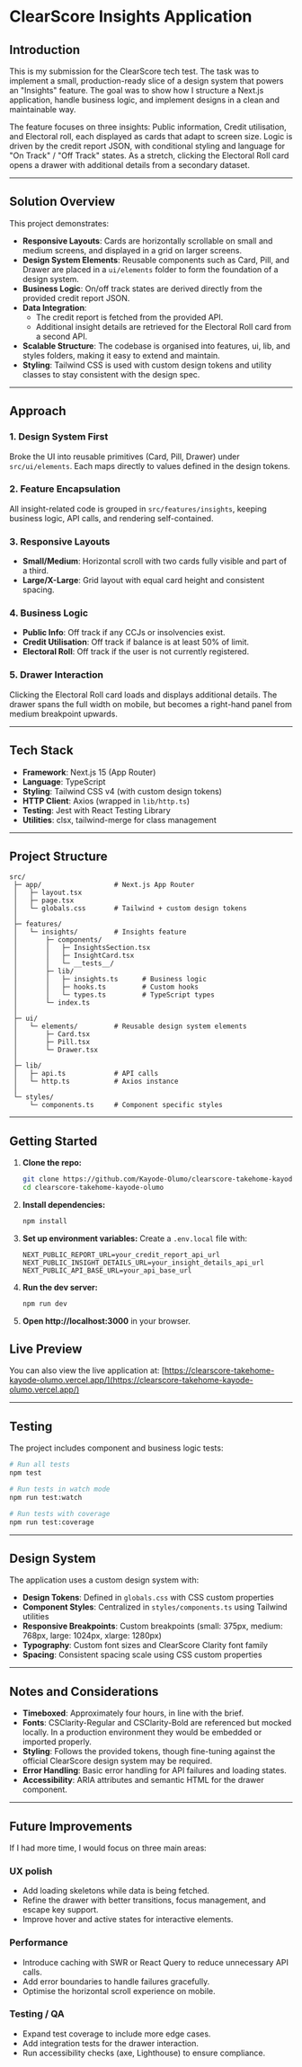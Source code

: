 # ClearScore Insights Application

## Introduction

This is my submission for the ClearScore tech test. The task was to implement a small, production-ready slice of a design system that powers an "Insights" feature. The goal was to show how I structure a Next.js application, handle business logic, and implement designs in a clean and maintainable way.

The feature focuses on three insights: Public information, Credit utilisation, and Electoral roll, each displayed as cards that adapt to screen size. Logic is driven by the credit report JSON, with conditional styling and language for "On Track" / "Off Track" states. As a stretch, clicking the Electoral Roll card opens a drawer with additional details from a secondary dataset.

---

## Solution Overview

This project demonstrates:
- **Responsive Layouts**: Cards are horizontally scrollable on small and medium screens, and displayed in a grid on larger screens.
- **Design System Elements**: Reusable components such as Card, Pill, and Drawer are placed in a `ui/elements` folder to form the foundation of a design system.
- **Business Logic**: On/off track states are derived directly from the provided credit report JSON.
- **Data Integration**: 
  - The credit report is fetched from the provided API.
  - Additional insight details are retrieved for the Electoral Roll card from a second API.
- **Scalable Structure**: The codebase is organised into features, ui, lib, and styles folders, making it easy to extend and maintain.
- **Styling**: Tailwind CSS is used with custom design tokens and utility classes to stay consistent with the design spec.

---

## Approach

### 1. Design System First
Broke the UI into reusable primitives (Card, Pill, Drawer) under `src/ui/elements`. Each maps directly to values defined in the design tokens.

### 2. Feature Encapsulation
All insight-related code is grouped in `src/features/insights`, keeping business logic, API calls, and rendering self-contained.

### 3. Responsive Layouts
- **Small/Medium**: Horizontal scroll with two cards fully visible and part of a third.
- **Large/X-Large**: Grid layout with equal card height and consistent spacing.

### 4. Business Logic
- **Public Info**: Off track if any CCJs or insolvencies exist.
- **Credit Utilisation**: Off track if balance is at least 50% of limit.
- **Electoral Roll**: Off track if the user is not currently registered.

### 5. Drawer Interaction
Clicking the Electoral Roll card loads and displays additional details. The drawer spans the full width on mobile, but becomes a right-hand panel from medium breakpoint upwards.

---

## Tech Stack

- **Framework**: Next.js 15 (App Router)
- **Language**: TypeScript
- **Styling**: Tailwind CSS v4 (with custom design tokens)
- **HTTP Client**: Axios (wrapped in `lib/http.ts`)
- **Testing**: Jest with React Testing Library
- **Utilities**: clsx, tailwind-merge for class management

---

## Project Structure

```
src/
 ├─ app/                  # Next.js App Router
 │   ├─ layout.tsx
 │   ├─ page.tsx
 │   └─ globals.css       # Tailwind + custom design tokens
 │
 ├─ features/
 │   └─ insights/         # Insights feature
 │       ├─ components/
 │       │   ├─ InsightsSection.tsx
 │       │   ├─ InsightCard.tsx
 │       │   └─ __tests__/
 │       ├─ lib/
 │       │   ├─ insights.ts      # Business logic
 │       │   ├─ hooks.ts         # Custom hooks
 │       │   └─ types.ts         # TypeScript types
 │       └─ index.ts
 │
 ├─ ui/
 │   └─ elements/         # Reusable design system elements
 │       ├─ Card.tsx
 │       ├─ Pill.tsx
 │       └─ Drawer.tsx
 │
 ├─ lib/
 │   ├─ api.ts            # API calls
 │   └─ http.ts           # Axios instance
 │
 └─ styles/
     └─ components.ts     # Component specific styles
```

---

## Getting Started

1. **Clone the repo:**
   ```bash
   git clone https://github.com/Kayode-Olumo/clearscore-takehome-kayode-olumo.git
   cd clearscore-takehome-kayode-olumo
   ```

2. **Install dependencies:**
   ```bash
   npm install
   ```

3. **Set up environment variables:**
   Create a `.env.local` file with:
   ```
   NEXT_PUBLIC_REPORT_URL=your_credit_report_api_url
   NEXT_PUBLIC_INSIGHT_DETAILS_URL=your_insight_details_api_url
   NEXT_PUBLIC_API_BASE_URL=your_api_base_url
   ```

4. **Run the dev server:**
   ```bash
   npm run dev
   ```

5. **Open http://localhost:3000** in your browser.

## Live Preview

You can also view the live application at: [https://clearscore-takehome-kayode-olumo.vercel.app/](https://clearscore-takehome-kayode-olumo.vercel.app/)

---

## Testing

The project includes component and business logic tests:

```bash
# Run all tests
npm test

# Run tests in watch mode
npm run test:watch

# Run tests with coverage
npm run test:coverage
```

---

## Design System

The application uses a custom design system with:
- **Design Tokens**: Defined in `globals.css` with CSS custom properties
- **Component Styles**: Centralized in `styles/components.ts` using Tailwind utilities
- **Responsive Breakpoints**: Custom breakpoints (small: 375px, medium: 768px, large: 1024px, xlarge: 1280px)
- **Typography**: Custom font sizes and ClearScore Clarity font family
- **Spacing**: Consistent spacing scale using CSS custom properties

---

## Notes and Considerations

- **Timeboxed**: Approximately four hours, in line with the brief.
- **Fonts**: CSClarity-Regular and CSClarity-Bold are referenced but mocked locally. In a production environment they would be embedded or imported properly.
- **Styling**: Follows the provided tokens, though fine-tuning against the official ClearScore design system may be required.
- **Error Handling**: Basic error handling for API failures and loading states.
- **Accessibility**: ARIA attributes and semantic HTML for the drawer component.

---

## Future Improvements

If I had more time, I would focus on three main areas:

### UX polish
- Add loading skeletons while data is being fetched.
- Refine the drawer with better transitions, focus management, and escape key support.
- Improve hover and active states for interactive elements.

### Performance
- Introduce caching with SWR or React Query to reduce unnecessary API calls.
- Add error boundaries to handle failures gracefully.
- Optimise the horizontal scroll experience on mobile.

### Testing / QA
- Expand test coverage to include more edge cases.
- Add integration tests for the drawer interaction.
- Run accessibility checks (axe, Lighthouse) to ensure compliance.
